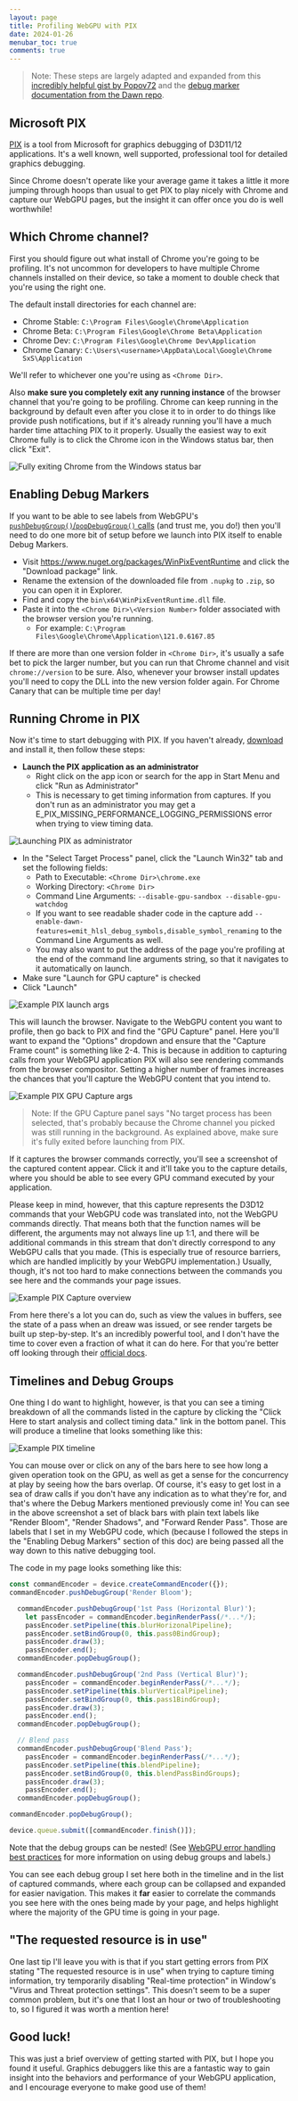 ```yaml
---
layout: page
title: Profiling WebGPU with PIX
date: 2024-01-26
menubar_toc: true
comments: true
---
```


> Note: These steps are largely adapted and expanded from this [incredibly helpful gist by Popov72](https://gist.github.com/Popov72/41f71cbf8d55f2cb8cae93f439eee347) and the [debug marker documentation from the Dawn repo](https://dawn.googlesource.com/dawn/+/refs/heads/chromium/4479/docs/debug_markers.md).

## Microsoft PIX

[PIX](https://devblogs.microsoft.com/pix/download/) is a tool from Microsoft for graphics debugging of D3D11/12 applications. It's a well known, well supported, professional tool for detailed graphics debugging.

Since Chrome doesn't operate like your average game it takes a little it more jumping through hoops than usual to get PIX to play nicely with Chrome and capture our WebGPU pages, but the insight it can offer once you do is well worthwhile!

## Which Chrome channel?

First you should figure out what install of Chrome you're going to be profiling. It's not uncommon for developers to have multiple Chrome channels installed on their device, so take a moment to double check that you're using the right one.

The default install directories for each channel are:

 - Chrome Stable: `C:\Program Files\Google\Chrome\Application`
 - Chrome Beta: `C:\Program Files\Google\Chrome Beta\Application`
 - Chrome Dev: `C:\Program Files\Google\Chrome Dev\Application`
 - Chrome Canary: `C:\Users\<username>\AppData\Local\Google\Chrome SxS\Application`

We'll refer to whichever one you're using as `<Chrome Dir>`.

Also **make sure you completely exit any running instance** of the browser channel that you're going to be profiling. Chrome can keep running in the background by default even after you close it to in order to do things like provide push notifications, but if it's already running you'll have a much harder time attaching PIX to it properly. Usually the easiest way to exit Chrome fully is to click the Chrome icon in the Windows status bar, then click "Exit".

![Fully exiting Chrome from the Windows status bar](./media/fully-exit-chrome.png)

## Enabling Debug Markers

If you want to be able to see labels from WebGPU's [`pushDebugGroup()`/`popDebugGroup()` calls](https://gpuweb.github.io/gpuweb/#debug-markers) (and trust me, you do!) then you'll need to do one more bit of setup before we launch into PIX itself to enable Debug Markers.

 - Visit https://www.nuget.org/packages/WinPixEventRuntime and click the "Download package" link.
 - Rename the extension of the downloaded file from ``.nupkg`` to `.zip`, so you can open it in Explorer.
 - Find and copy the `bin\x64\WinPixEventRuntime.dll` file.
 - Paste it into the `<Chrome Dir>\<Version Number>` folder associated with the browser version you're running.
    - For example: `C:\Program Files\Google\Chrome\Application\121.0.6167.85`

If there are more than one version folder in `<Chrome Dir>`, it's usually a safe bet to pick the larger number, but you can run that Chrome channel and visit `chrome://version` to be sure. Also, whenever your browser install updates you'll need to copy the DLL into the new version folder again. For Chrome Canary that can be multiple time per day!


## Running Chrome in PIX

Now it's time to start debugging with PIX. If you haven't already, [download](https://devblogs.microsoft.com/pix/download/) and install it, then follow these steps:

- **Launch the PIX application as an administrator**
   - Right click on the app icon or search for the app in Start Menu and click "Run as Administrator"
   - This is necessary to get timing information from captures. If you don't run as an administrator you may get a E_PIX_MISSING_PERFORMANCE_LOGGING_PERMISSIONS error when trying to view timing data.

![Launching PIX as administrator](./media/pix-administrator.png)

 - In the "Select Target Process" panel, click the "Launch Win32" tab and set the following fields:
    - Path to Executable: `<Chrome Dir>\chrome.exe`
    - Working Directory: `<Chrome Dir>`
    - Command Line Arguments: `--disable-gpu-sandbox --disable-gpu-watchdog`
    - If you want to see readable shader code in the capture add `--enable-dawn-features=emit_hlsl_debug_symbols,disable_symbol_renaming` to the Command Line Arguments as well.
    - You may also want to put the address of the page you're profiling at the end of the command line arguments string, so that it navigates to it automatically on launch.
 - Make sure "Launch for GPU capture" is checked
 - Click "Launch"

![Example PIX launch args](./media/pix-launch-args.png)

This will launch the browser. Navigate to the WebGPU content you want to profile, then go back to PIX and find the "GPU Capture" panel. Here you'll want to expand the "Options" dropdown and ensure that the "Capture Frame count" is something like 2-4. This is because in addition to capturing calls from your WebGPU application PIX will also see rendering commands from the browser compositor. Setting a higher number of frames increases the chances that you'll capture the WebGPU content that you intend to.

![Example PIX GPU Capture args](./media/pix-gpu-capture.png)

> Note: If the GPU Capture panel says "No target process has been selected, that's probably because the Chrome channel you picked was still running in the background. As explained above, make sure it's fully exited before launching from PIX.

If it captures the browser commands correctly, you'll see a screenshot of the captured content appear. Click it and it'll take you to the capture details, where you should be able to see every GPU command executed by your application.

Please keep in mind, however, that this capture represents the D3D12 commands that your WebGPU code was translated into, not the WebGPU commands directly. That means both that the function names will be different, the arguments may not always line up 1:1, and there will be additional commands in this stream that don't directly correspond to any WebGPU calls that you made. (This is especially true of resource barriers, which are handled implicitly by your WebGPU implementation.) Usually, though, it's not too hard to make connections between the commands you see here and the commands your page issues.

![Example PIX Capture overview](./media/pix-overview.png)

From here there's a lot you can do, such as view the values in buffers, see the state of a pass when an dreaw was issued, or see render targets be built up step-by-step. It's an incredibly powerful tool, and I don't have the time to cover even a fraction of what it can do here. For that you're better off looking through their [official docs](https://devblogs.microsoft.com/pix/documentation/).

## Timelines and Debug Groups

One thing I do want to highlight, however, is that you can see a timing breakdown of all the commands listed in the capture by clicking the "Click Here to start analysis and collect timing data." link in the bottom panel. This will produce a timeline that looks something like this:

![Example PIX timeline](./media/pix-timeline.png)

You can mouse over or click on any of the bars here to see how long a given operation took on the GPU, as well as get a sense for the concurrency at play by seeing how the bars overlap. Of course, it's easy to get lost in a sea of draw calls if you don't have any indication as to what they're for, and that's where the Debug Markers mentioned previously come in! You can see in the above screenshot a set of black bars with plain text labels like "Render Bloom", "Render Shadows", and "Forward Render Pass". Those are labels that I set in my WebGPU code, which (because I followed the steps in the "Enabling Debug Markers" section of this doc) are being passed all the way down to this native debugging tool.

The code in my page looks something like this:

```js
const commandEncoder = device.createCommandEncoder({});
commandEncoder.pushDebugGroup('Render Bloom');

  commandEncoder.pushDebugGroup('1st Pass (Horizontal Blur)');
    let passEncoder = commandEncoder.beginRenderPass(/*...*/);
    passEncoder.setPipeline(this.blurHorizonalPipeline);
    passEncoder.setBindGroup(0, this.pass0BindGroup);
    passEncoder.draw(3);
    passEncoder.end();
  commandEncoder.popDebugGroup();

  commandEncoder.pushDebugGroup('2nd Pass (Vertical Blur)');
    passEncoder = commandEncoder.beginRenderPass(/*...*/);
    passEncoder.setPipeline(this.blurVerticalPipeline);
    passEncoder.setBindGroup(0, this.pass1BindGroup);
    passEncoder.draw(3);
    passEncoder.end();
  commandEncoder.popDebugGroup();

  // Blend pass
  commandEncoder.pushDebugGroup('Blend Pass');
    passEncoder = commandEncoder.beginRenderPass(/*...*/);
    passEncoder.setPipeline(this.blendPipeline);
    passEncoder.setBindGroup(0, this.blendPassBindGroups);
    passEncoder.draw(3);
    passEncoder.end();
  commandEncoder.popDebugGroup();

commandEncoder.popDebugGroup();

device.queue.submit([commandEncoder.finish()]);
```

Note that the debug groups can be nested! (See [WebGPU error handling best practices](../webgpu-best-practices/error-handling) for more information on using debug groups and labels.)

You can see each debug group I set here both in the timeline and in the list of captured commands, where each group can be collapsed and expanded for easier navigation. This makes it **far** easier to correlate the commands you see here with the ones being made by your page, and helps highlight where the majority of the GPU time is going in your page.

## "The requested resource is in use"

One last tip I'll leave you with is that if you start getting errors from PIX stating "The requested resource is in use" when trying to capture timing information, try temporarily disabling "Real-time protection" in Window's "Virus and Threat protection settings". This doesn't seem to be a super common problem, but it's one that I lost an hour or two of troubleshooting to, so I figured it was worth a mention here!

## Good luck!

This was just a brief overview of getting started with PIX, but I hope you found it useful. Graphics debuggers like this are a fantastic way to gain insight into the behaviors and performance of your WebGPU application, and I encourage everyone to make good use of them!